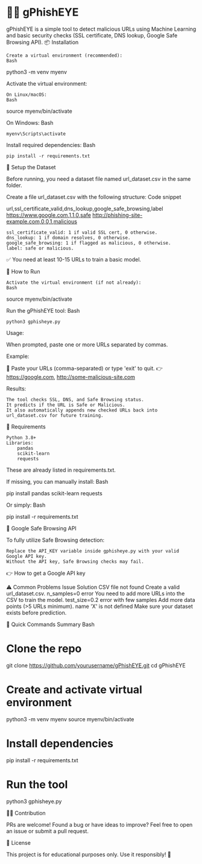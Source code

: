 # 🕵️‍♂️ gPhishEYE

gPhishEYE is a simple tool to detect malicious URLs using Machine Learning and basic security checks (SSL certificate, DNS lookup, Google Safe Browsing API).
📦 Installation

    Create a virtual environment (recommended):
    Bash

python3 -m venv myenv

Activate the virtual environment:

    On Linux/macOS:
    Bash

source myenv/bin/activate

On Windows:
Bash

    myenv\Scripts\activate

Install required dependencies:
Bash

    pip install -r requirements.txt

📄 Setup the Dataset

Before running, you need a dataset file named url_dataset.csv in the same folder.

Create a file url_dataset.csv with the following structure:
Code snippet

url,ssl_certificate_valid,dns_lookup,google_safe_browsing,label
https://www.google.com,1,1,0,safe
http://phishing-site-example.com,0,0,1,malicious

    ssl_certificate_valid: 1 if valid SSL cert, 0 otherwise.
    dns_lookup: 1 if domain resolves, 0 otherwise.
    google_safe_browsing: 1 if flagged as malicious, 0 otherwise.
    label: safe or malicious.

✅ You need at least 10-15 URLs to train a basic model.

🚀 How to Run

    Activate the virtual environment (if not already):
    Bash

source myenv/bin/activate

Run the gPhishEYE tool:
Bash

    python3 gphisheye.py

Usage:

When prompted, paste one or more URLs separated by commas.

Example:

🔗 Paste your URLs (comma-separated) or type 'exit' to quit.
👉 https://google.com, http://some-malicious-site.com

Results:

    The tool checks SSL, DNS, and Safe Browsing status.
    It predicts if the URL is Safe or Malicious.
    It also automatically appends new checked URLs back into url_dataset.csv for future training.

📜 Requirements

    Python 3.8+
    Libraries:
        pandas
        scikit-learn
        requests

These are already listed in requirements.txt.

If missing, you can manually install:
Bash

pip install pandas scikit-learn requests

Or simply:
Bash

pip install -r requirements.txt

🔑 Google Safe Browsing API

To fully utilize Safe Browsing detection:

    Replace the API_KEY variable inside gphisheye.py with your valid Google API key.
    Without the API key, Safe Browsing checks may fail.

👉 How to get a Google API key

⚠️ Common Problems
Issue	Solution
CSV file not found	Create a valid url_dataset.csv.
n_samples=0 error	You need to add more URLs into the CSV to train the model.
test_size=0.2 error with few samples	Add more data points (>5 URLs minimum).
name 'X' is not defined	Make sure your dataset exists before prediction.

🎯 Quick Commands Summary
Bash

# Clone the repo
git clone https://github.com/yourusername/gPhishEYE.git
cd gPhishEYE

# Create and activate virtual environment
python3 -m venv myenv
source myenv/bin/activate

# Install dependencies
pip install -r requirements.txt

# Run the tool
python3 gphisheye.py

👨‍💻 Contribution

PRs are welcome!
Found a bug or have ideas to improve? Feel free to open an issue or submit a pull request.

📜 License

This project is for educational purposes only.
Use it responsibly! 🚀
